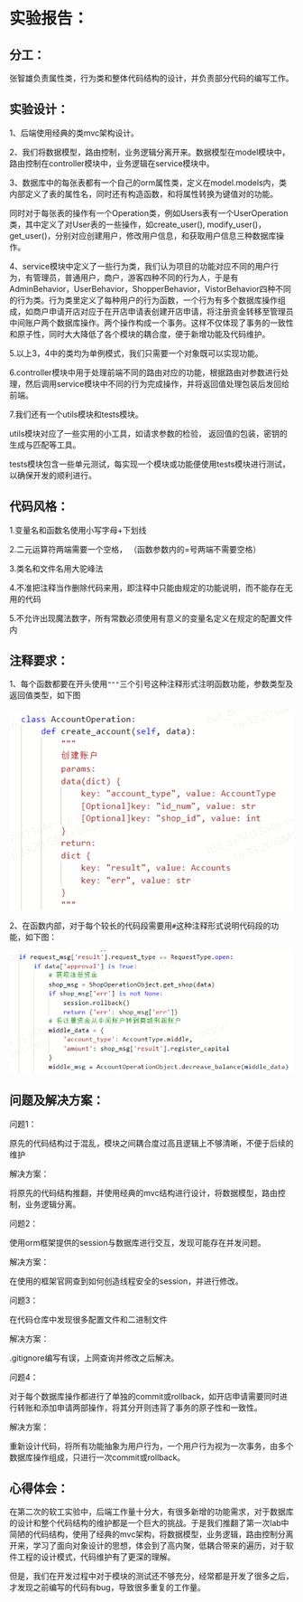 # 实验报告：

## 分工：

张智雄负责属性类，行为类和整体代码结构的设计，并负责部分代码的编写工作。

## 实验设计：

1、后端使用经典的类mvc架构设计。

2、我们将数据模型，路由控制，业务逻辑分离开来。数据模型在model模块中，路由控制在controller模块中，业务逻辑在service模块中。

3、数据库中的每张表都有一个自己的orm属性类，定义在model.models内，类内部定义了表的属性名，同时还有构造函数，和将属性转换为键值对的功能。

同时对于每张表的操作有一个Operation类，例如Users表有一个UserOperation类，其中定义了对User表的一些操作，如create_user(), modify_user()，get_user()，分别对应创建用户，修改用户信息，和获取用户信息三种数据库操作。

4、service模块中定义了一些行为类，我们认为项目的功能对应不同的用户行为，有管理员，普通用户，商户，游客四种不同的行为人，于是有AdminBehavior，UserBehavior，ShopperBehavior，VistorBehavior四种不同的行为类。行为类里定义了每种用户的行为函数，一个行为有多个数据库操作组成，如商户申请开店对应于在开店申请表创建开店申请，将注册资金转移至管理员中间账户两个数据库操作。两个操作构成一个事务。这样不仅体现了事务的一致性和原子性，同时大大降低了各个模块的耦合度，便于新增功能及代码维护。

5.以上3，4中的类均为单例模式，我们只需要一个对象既可以实现功能。

6.controller模块中用于处理前端不同的路由对应的功能，根据路由对参数进行处理，然后调用service模块中不同的行为完成操作，并将返回值处理包装后发回给前端。

7.我们还有一个utils模块和tests模块。

utils模块对应了一些实用的小工具，如请求参数的检验， 返回值的包装，密钥的生成与匹配等工具。

tests模块包含一些单元测试，每实现一个模块或功能便使用tests模块进行测试，以确保开发的顺利进行。

## 代码风格：

1.变量名和函数名使用小写字母+下划线

2.二元运算符两端需要一个空格， （函数参数内的=号两端不需要空格）

3.类名和文件名用大驼峰法

4.不准把注释当作删除代码来用，即注释中只能由规定的功能说明，而不能存在无用的代码

5.不允许出现魔法数字，所有常数必须使用有意义的变量名定义在规定的配置文件内

## 注释要求：

1、每个函数都要在开头使用`"""`三个引号这种注释形式注明函数功能，参数类型及返回值类型，如下图

![注释1](images\注释1.png)

2、在函数内部，对于每个较长的代码段需要用`#`这种注释形式说明代码段的功能，如下图：

![注释2](images\注释2.png)

## 问题及解决方案：

问题1：

原先的代码结构过于混乱，模块之间耦合度过高且逻辑上不够清晰，不便于后续的维护

解决方案：

将原先的代码结构推翻，并使用经典的mvc结构进行设计，将数据模型，路由控制，业务逻辑分离。

问题2：

使用orm框架提供的session与数据库进行交互，发现可能存在并发问题。

解决方案：

在使用的框架官网查到如何创造线程安全的session，并进行修改。

问题3：

在代码仓库中发现很多配置文件和二进制文件

解决方案：

.gitignore编写有误，上网查询并修改之后解决。

问题4：

对于每个数据库操作都进行了单独的commit或rollback，如开店申请需要同时进行转账和添加申请两部操作，将其分开则违背了事务的原子性和一致性。

解决方案：

重新设计代码，将所有功能抽象为用户行为，一个用户行为视为一次事务，由多个数据库操作组成，只进行一次commit或rollback。

## 心得体会：

在第二次的软工实验中，后端工作量十分大，有很多新增的功能需求，对于数据库的设计和整个代码结构的维护都是一个巨大的挑战。于是我们推翻了第一次lab中简陋的代码结构，使用了经典的mvc架构，将数据模型，业务逻辑，路由控制分离开来，学习了面向对象设计的思想，体会到了高内聚，低耦合带来的遍历，对于软件工程的设计模式，代码维护有了更深的理解。

但是，我们在开发过程中对于模块的测试还不够充分，经常都是开发了很多之后，才发现之前编写的代码有bug，导致很多重复的工作量。